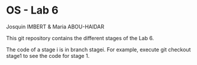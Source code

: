 # OS - Lab 6

Josquin IMBERT & Maria ABOU-HAIDAR

This git repository contains the different stages of the Lab 6.

The code of a stage i is in branch stagei.
For example, execute git checkout stage1 to see the code for stage 1.
